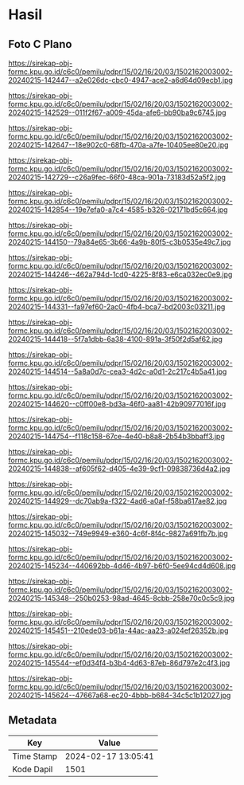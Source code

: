 # Hasil

## Foto C Plano

https://sirekap-obj-formc.kpu.go.id/c6c0/pemilu/pdpr/15/02/16/20/03/1502162003002-20240215-142447--a2e026dc-cbc0-4947-ace2-a6d64d09ecb1.jpg

https://sirekap-obj-formc.kpu.go.id/c6c0/pemilu/pdpr/15/02/16/20/03/1502162003002-20240215-142529--011f2f67-a009-45da-afe6-bb90ba9c6745.jpg

https://sirekap-obj-formc.kpu.go.id/c6c0/pemilu/pdpr/15/02/16/20/03/1502162003002-20240215-142647--18e902c0-68fb-470a-a7fe-10405ee80e20.jpg

https://sirekap-obj-formc.kpu.go.id/c6c0/pemilu/pdpr/15/02/16/20/03/1502162003002-20240215-142729--c26a9fec-66f0-48ca-901a-73183d52a5f2.jpg

https://sirekap-obj-formc.kpu.go.id/c6c0/pemilu/pdpr/15/02/16/20/03/1502162003002-20240215-142854--19e7efa0-a7c4-4585-b326-02171bd5c664.jpg

https://sirekap-obj-formc.kpu.go.id/c6c0/pemilu/pdpr/15/02/16/20/03/1502162003002-20240215-144150--79a84e65-3b66-4a9b-80f5-c3b0535e49c7.jpg

https://sirekap-obj-formc.kpu.go.id/c6c0/pemilu/pdpr/15/02/16/20/03/1502162003002-20240215-144246--462a794d-1cd0-4225-8f83-e6ca032ec0e9.jpg

https://sirekap-obj-formc.kpu.go.id/c6c0/pemilu/pdpr/15/02/16/20/03/1502162003002-20240215-144331--fa97ef60-2ac0-4fb4-bca7-bd2003c03211.jpg

https://sirekap-obj-formc.kpu.go.id/c6c0/pemilu/pdpr/15/02/16/20/03/1502162003002-20240215-144418--5f7a1dbb-6a38-4100-891a-3f50f2d5af62.jpg

https://sirekap-obj-formc.kpu.go.id/c6c0/pemilu/pdpr/15/02/16/20/03/1502162003002-20240215-144514--5a8a0d7c-cea3-4d2c-a0d1-2c217c4b5a41.jpg

https://sirekap-obj-formc.kpu.go.id/c6c0/pemilu/pdpr/15/02/16/20/03/1502162003002-20240215-144620--c0ff00e8-bd3a-46f0-aa81-42b90977016f.jpg

https://sirekap-obj-formc.kpu.go.id/c6c0/pemilu/pdpr/15/02/16/20/03/1502162003002-20240215-144754--f118c158-67ce-4e40-b8a8-2b54b3bbaff3.jpg

https://sirekap-obj-formc.kpu.go.id/c6c0/pemilu/pdpr/15/02/16/20/03/1502162003002-20240215-144838--af605f62-d405-4e39-9cf1-09838736d4a2.jpg

https://sirekap-obj-formc.kpu.go.id/c6c0/pemilu/pdpr/15/02/16/20/03/1502162003002-20240215-144929--dc70ab9a-f322-4ad6-a0af-f58ba617ae82.jpg

https://sirekap-obj-formc.kpu.go.id/c6c0/pemilu/pdpr/15/02/16/20/03/1502162003002-20240215-145032--749e9949-e360-4c6f-8f4c-9827a691fb7b.jpg

https://sirekap-obj-formc.kpu.go.id/c6c0/pemilu/pdpr/15/02/16/20/03/1502162003002-20240215-145234--440692bb-4d46-4b97-b6f0-5ee94cd4d608.jpg

https://sirekap-obj-formc.kpu.go.id/c6c0/pemilu/pdpr/15/02/16/20/03/1502162003002-20240215-145348--250b0253-98ad-4645-8cbb-258e70c0c5c9.jpg

https://sirekap-obj-formc.kpu.go.id/c6c0/pemilu/pdpr/15/02/16/20/03/1502162003002-20240215-145451--210ede03-b61a-44ac-aa23-a024ef26352b.jpg

https://sirekap-obj-formc.kpu.go.id/c6c0/pemilu/pdpr/15/02/16/20/03/1502162003002-20240215-145544--ef0d34f4-b3b4-4d63-87eb-86d797e2c4f3.jpg

https://sirekap-obj-formc.kpu.go.id/c6c0/pemilu/pdpr/15/02/16/20/03/1502162003002-20240215-145624--47667a68-ec20-4bbb-b684-34c5c1b12027.jpg


## Metadata

| Key        | Value               |
| ---------- | ------------------- |
| Time Stamp | 2024-02-17 13:05:41 |
| Kode Dapil | 1501                |



